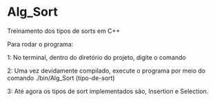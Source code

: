 # Alg_Sort
Treinamento dos tipos de sorts em C++

Para rodar o programa:

1: No terminal, dentro do diretório do projeto, digite o comando <make>

2: Uma vez devidamente compilado, execute o programa por meio do comando ./bin/Alg_Sort (tipo-de-sort)

3: Até agora os tipos de sort implementados são, Insertion e Selection.
